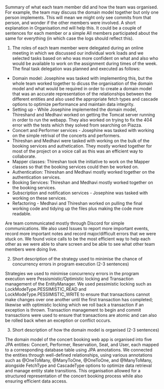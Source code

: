 Summary of what each team member did and how the team was organised. For example, the team may discuss the domain model together but only one person implements. This will mean we might only see commits from that person, and wonder if the other members were involved. A short explanation in Organisation.md will help this. It could be a couple of sentences for each member or a simple All members participated about the same for everything (in which case the logs should reflect this).

1. The roles of each team member were delegated during an online meeting in which we discussed our individual work loads and we selected tasks based on who was more confident on what and also who would be available to work on the assignment during times of the week.
The final task delegation was planned and executed as follows:

- Domain model: Josephine was tasked with implementing this, but the whole team worked together to dicuss the organisation of the domain model and what would be required in order to create a domain model that was an accurate representation of the relationships between the different entities and also used the appropriate fetch types and cascade options to optimize performance and maintain data integrity.
- Setting up - While Josephine implemented the domain model, Thireshand and Medhavi worked on getting the Tomcat server running in order to run the webapp. They also worked on trying to fix the 404 error with the tests which they solved from searching on Piazza.
- Concert and Performer services - Josephine was tasked with working on the simple retrival of the concerts and performers.
- Thireshan and Medhavi were tasked with working on the bulk of the booking services and authetication. They mostly worked together for most of the project on a voice call as this was an efficient way to collaborate.
- Mapper classes: Thireshan took the initiative to work on the Mapper classes so that the booking services could then be worked on. 
- Authentication: Thireshan and Medhavi mostly worked together on the authentication services.   
- Booking Services: Thireshan and Medhavi mostly worked together on the booking services.   
- Subscription and notification services - Josephine was tasked with working on these services.
- Refactoring - Medhavi and Thireshan worked on pulling the final working code and tidying up the files plus making the code more readable.

Are team communicated mostly through Discord for simple communications. We also used Issues to report more important events, record more important notes and record major/difficult errors that we were stuck on. We found voice calls to be the most efficient way to help each other as we were able to share screen and be able to see what other team members were doing live.


2. Short description of the strategy used to minimise the chance of concurrency errors in program execution (2-3 sentences)

Strategies we used to minimise concurrency errors in the program execution were Pessismistic/Optimistic locking and Transaction management of the EntityManager.
We used pessimistic locking such as LockModeType.PESSIMISTIC_READ and LockModeType.PESSIMISTIC_WRITE to ensure that transactions cannot make changes over one another until the first transaction has completed; likewise with optimistic locking which we roll back a transaction if an exception is thrown. Transaction management to begin and commit transactions were used to ensure that transactions are atomic and can also be rolled back when an exception or conflict occurs.

3. Short description of how the domain model is organised (2-3 sentences)

The domain model of the concert booking web app is organised into five JPA entities: Concert, Performer, Reservation, Seat, and User, each mapped to a corresponding database table using JPA annotations. We connected the entities through well-defined relationships, using various annotations such as @OneToMany, @ManyToOne, @OneToOne, and @ManyToMany, alongside FetchType and CascadeType options to optimize data retrieval and manage entity state transitions. This organisation allowed for a structured representation of the concert booking process while also ensuring efficient data access.
